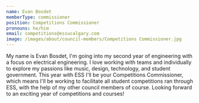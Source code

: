 ```yaml
---
name: Evan Bosdet
memberType: commissioner
position: Competitions Commissioner
pronouns: he/him
email: competitions@essucalgary.com
image: /images/about/council-members/Competitions Commissioner.jpg
---
```


My name is Evan Bosdet, I'm going into my second year of engineering with a focus on electrical engineering. I love working with teams and individually to explore my passions like music, design, technology, and student government. This year with ESS I'll be your Competitions Commissioner, which means I'll be working to facilitate all student competitions ran through ESS, with the help of my other council members of course. Looking forward to an exciting year of competitions and courses!
